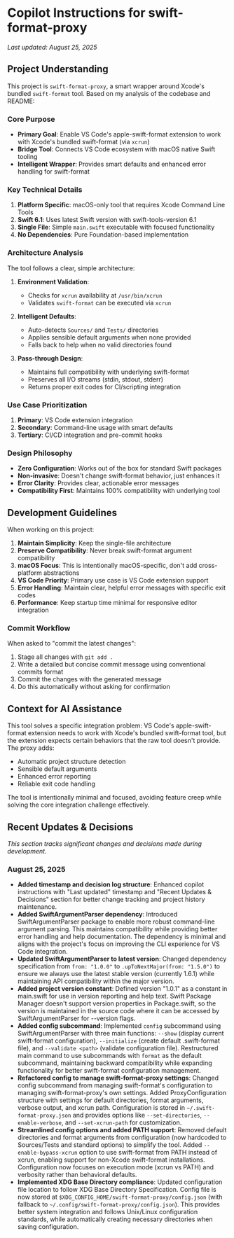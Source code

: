 # Copilot Instructions for swift-format-proxy

*Last updated: August 25, 2025*

## Project Understanding

This project is `swift-format-proxy`, a smart wrapper around Xcode's bundled `swift-format` tool. Based on my analysis of the codebase and README:

### Core Purpose
- **Primary Goal**: Enable VS Code's apple-swift-format extension to work with Xcode's bundled swift-format (via `xcrun`)
- **Bridge Tool**: Connects VS Code ecosystem with macOS native Swift tooling
- **Intelligent Wrapper**: Provides smart defaults and enhanced error handling for swift-format

### Key Technical Details
1. **Platform Specific**: macOS-only tool that requires Xcode Command Line Tools
2. **Swift 6.1**: Uses latest Swift version with swift-tools-version 6.1
3. **Single File**: Simple `main.swift` executable with focused functionality
4. **No Dependencies**: Pure Foundation-based implementation

### Architecture Analysis
The tool follows a clear, simple architecture:

1. **Environment Validation**:
   - Checks for `xcrun` availability at `/usr/bin/xcrun`
   - Validates `swift-format` can be executed via `xcrun`

2. **Intelligent Defaults**:
   - Auto-detects `Sources/` and `Tests/` directories
   - Applies sensible default arguments when none provided
   - Falls back to help when no valid directories found

3. **Pass-through Design**:
   - Maintains full compatibility with underlying swift-format
   - Preserves all I/O streams (stdin, stdout, stderr)
   - Returns proper exit codes for CI/scripting integration

### Use Case Prioritization
1. **Primary**: VS Code extension integration
2. **Secondary**: Command-line usage with smart defaults
3. **Tertiary**: CI/CD integration and pre-commit hooks

### Design Philosophy
- **Zero Configuration**: Works out of the box for standard Swift packages
- **Non-invasive**: Doesn't change swift-format behavior, just enhances it
- **Error Clarity**: Provides clear, actionable error messages
- **Compatibility First**: Maintains 100% compatibility with underlying tool

## Development Guidelines

When working on this project:

1. **Maintain Simplicity**: Keep the single-file architecture
2. **Preserve Compatibility**: Never break swift-format argument compatibility
3. **macOS Focus**: This is intentionally macOS-specific, don't add cross-platform abstractions
4. **VS Code Priority**: Primary use case is VS Code extension support
5. **Error Handling**: Maintain clear, helpful error messages with specific exit codes
6. **Performance**: Keep startup time minimal for responsive editor integration

### Commit Workflow
When asked to "commit the latest changes":
1. Stage all changes with `git add .`
2. Write a detailed but concise commit message using conventional commits format
3. Commit the changes with the generated message
4. Do this automatically without asking for confirmation

## Context for AI Assistance

This tool solves a specific integration problem: VS Code's apple-swift-format extension needs to work with Xcode's bundled swift-format tool, but the extension expects certain behaviors that the raw tool doesn't provide. The proxy adds:

- Automatic project structure detection
- Sensible default arguments
- Enhanced error reporting
- Reliable exit code handling

The tool is intentionally minimal and focused, avoiding feature creep while solving the core integration challenge effectively.

## Recent Updates & Decisions

*This section tracks significant changes and decisions made during development.*

### August 25, 2025
- **Added timestamp and decision log structure**: Enhanced copilot instructions with "Last updated" timestamp and "Recent Updates & Decisions" section for better change tracking and project history maintenance.
- **Added SwiftArgumentParser dependency**: Introduced SwiftArgumentParser package to enable more robust command-line argument parsing. This maintains compatibility while providing better error handling and help documentation. The dependency is minimal and aligns with the project's focus on improving the CLI experience for VS Code integration.
- **Updated SwiftArgumentParser to latest version**: Changed dependency specification from `from: "1.0.0"` to `.upToNextMajor(from: "1.5.0")` to ensure we always use the latest stable version (currently 1.6.1) while maintaining API compatibility within the major version.
- **Added project version constant**: Defined version "1.0.1" as a constant in main.swift for use in version reporting and help text. Swift Package Manager doesn't support version properties in Package.swift, so the version is maintained in the source code where it can be accessed by SwiftArgumentParser for --version flags.
- **Added config subcommand**: Implemented `config` subcommand using SwiftArgumentParser with three main functions: `--show` (display current swift-format configuration), `--initialize` (create default .swift-format file), and `--validate <path>` (validate configuration file). Restructured main command to use subcommands with `format` as the default subcommand, maintaining backward compatibility while expanding functionality for better swift-format configuration management.
- **Refactored config to manage swift-format-proxy settings**: Changed config subcommand from managing swift-format's configuration to managing swift-format-proxy's own settings. Added ProxyConfiguration structure with settings for default directories, format arguments, verbose output, and xcrun path. Configuration is stored in `~/.swift-format-proxy.json` and provides options like `--set-directories`, `--enable-verbose`, and `--set-xcrun-path` for customization.
- **Streamlined config options and added PATH support**: Removed default directories and format arguments from configuration (now hardcoded to Sources/Tests and standard options) to simplify the tool. Added `--enable-bypass-xcrun` option to use swift-format from PATH instead of xcrun, enabling support for non-Xcode swift-format installations. Configuration now focuses on execution mode (xcrun vs PATH) and verbosity rather than behavioral defaults.
- **Implemented XDG Base Directory compliance**: Updated configuration file location to follow XDG Base Directory Specification. Config file is now stored at `$XDG_CONFIG_HOME/swift-format-proxy/config.json` (with fallback to `~/.config/swift-format-proxy/config.json`). This provides better system integration and follows Unix/Linux configuration standards, while automatically creating necessary directories when saving configuration.
